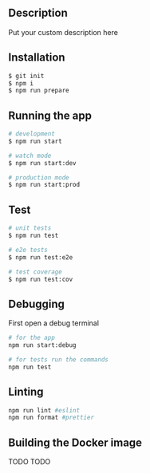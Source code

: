 ## Description
Put your custom description here

## Installation

```bash
$ git init
$ npm i
$ npm run prepare
```

## Running the app

```bash
# development
$ npm run start

# watch mode
$ npm run start:dev

# production mode
$ npm run start:prod
```

## Test

```bash
# unit tests
$ npm run test

# e2e tests
$ npm run test:e2e

# test coverage
$ npm run test:cov
```

## Debugging
First open a debug terminal
```bash
# for the app
npm run start:debug

# for tests run the commands
npm run test

```

## Linting
```bash
npm run lint #eslint
npm run format #prettier
```

## Building the Docker image
TODO TODO